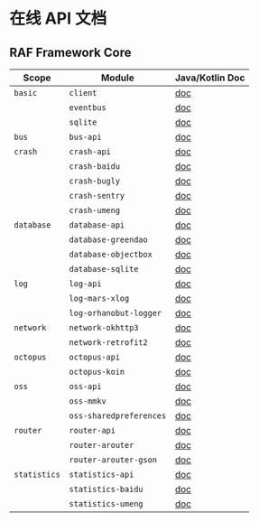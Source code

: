 # 在线 API 文档

## RAF Framework Core

| Scope | Module | Java/Kotlin Doc |
| ------- | ------- | ------- |
| `basic` | `client` | [doc](./client/client/)  |
|  | `eventbus` | [doc](./eventbus/eventbus/) |
|  | `sqlite` | [doc](./sqlite/sqlite/) |
| `bus` | `bus-api` | [doc](./bus-api/bus-api/) |
| `crash` | `crash-api` | [doc](./crash-api/crash-api/) |
|  | `crash-baidu` | [doc](./crash-baidu/crash-baidu/) |
|  | `crash-bugly` | [doc](./crash-bugly/crash-bugly/) |
|  | `crash-sentry` | [doc](./crash-sentry/crash-sentry/) |
|  | `crash-umeng` | [doc](./crash-umeng/crash-umeng/) |
| `database` | `database-api` | [doc](./database-api/database-api/) |
|  | `database-greendao` | [doc](./database-greendao/database-greendao/) |
|  | `database-objectbox` | [doc](./database-objectbox/database-objectbox/) |
|  | `database-sqlite` | [doc](./database-sqlite/database-sqlite/) |
| `log` | `log-api` | [doc](./log-api/log-api/) |
|  | `log-mars-xlog` | [doc](./log-mars-xlog/log-mars-xlog/) |
|  | `log-orhanobut-logger` | [doc](./log-orhanobut-logger/log-orhanobut-logger) |
| `network` | `network-okhttp3` | [doc](./network-okhttp3/network-okhttp3/) |
|  | `network-retrofit2` | [doc](./network-retrofit2/network-retrofit2/) |
| `octopus` | `octopus-api` | [doc](./octopus-api/octopus-api/) |
|  | `octopus-koin` | [doc](./octopus-koin/octopus-koin/) |
| `oss` | `oss-api` | [doc](./oss-api/oss-api/) |
|  | `oss-mmkv` | [doc](./oss-mmkv/oss-mmkv/) |
|  | `oss-sharedpreferences` | [doc](./oss-sharedpreferences/oss-sharedpreferences/) |
| `router` | `router-api` | [doc](./router-api/router-api/) |
|  | `router-arouter` | [doc](./router-arouter/router-arouter/) |
|  | `router-arouter-gson` | [doc](./router-arouter-gson/router-arouter-gson/) |
| `statistics` | `statistics-api` | [doc](./statistics-api/statistics-api/) |
|  | `statistics-baidu` | [doc](./statistics-baidu/statistics-baidu/) |
|  | `statistics-umeng` | [doc](./statistics-umeng/statistics-umeng/) |

